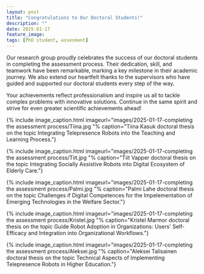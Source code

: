 ```yaml
---
layout: post
title: "Congratulations to Our Doctoral Students!"
description: ""
date: 2025-01-17
feature_image:
tags: [PhD student, assesment]
---
```

Our research group proudly celebrates the success of our doctoral students in completing the assessment process. Their dedication, skill, and teamwork have been remarkable, marking a key milestone in their academic journey. We also extend our heartfelt thanks to the supervisors who have guided and supported our doctoral students every step of the way. 
 
<!--more-->
Your achievements reflect professionalism and inspire us all to tackle complex problems with innovative solutions. 
Continue in the same spirit and strive for even greater scientific achievements ahead!
 
 
{% include image_caption.html imageurl="images/2025-01-17-completing the assessment process/Tiina.jpg "%
caption="Tiina Kasuk doctoral thesis on the topic Integrating Telepresence Robots into the Teaching and Learning Process."}

{% include image_caption.html imageurl="images/2025-01-17-completing the assessment process/Tiit.jpg "%
caption="Tiit Vapper doctoral thesis on the topic Integrating Socially Assistive Robots into Digital Ecosystem of Elderly Care."}

{% include image_caption.html imageurl="images/2025-01-17-completing the assessment process/Palmi.jpg "%
caption="Palmi Lahe doctoral thesis on the topic Challenges if Digital Competences for the Impelementation of Emerging Technologies in the Welfare Sector."}

{% include image_caption.html imageurl="images/2025-01-17-completing the assessment process/Kristel.jpg "%
caption="Kristel Marmor doctoral thesis on the topic Guide Robot Adoption in Organizations: Users' Self-Efficacy and Integration into Organizational Workflows."}

{% include image_caption.html imageurl="images/2025-01-17-completing the assessment process/Aleksei.jpg "%
caption="Aleksei Talisainen doctoral thesis on the topic Technical Aspects of Implementing Telepresence Robots in Higher Education."}